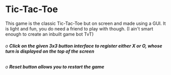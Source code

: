 # Tic-Tac-Toe
This game is the classic Tic-Tac-Toe but on screen and made using a GUI. It is light and fun, you do need a friend to play with though. (I ain't smart enough to create an inbuilt game bot TvT)

###### o ***Click on the given 3x3 button interface to register either X or O, whose turn is displayed on the top of the screen***
###### o ***Reset button allows you to restart the game***
